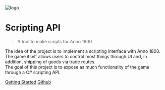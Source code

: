 ![logo](#./assets/anno1800-logo.svg ':size=60%')

# Scripting API

> A tool to make scripts for Anno 1800

The idea of the project is to implement a scripting interface with Anno 1800.  
The game itself allows users to control most things through UI and, in addition, shipping of goods via trade routes.  
The goal of this project is to expose as much functionality of the game through a C# scripting API.  

[Getting Started](#Anno1800-Scripting-API)
[Github](https://github.com/egomeh/anno1800-scripting-api)
